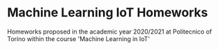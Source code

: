 # Machine Learning IoT Homeworks

Homeworks proposed in the academic year 2020/2021 at Politecnico of Torino
within the course 'Machine Learning in IoT'
